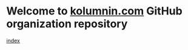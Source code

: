 # Welcome to  [kolumnin.com](https://kolumnin-com.github.io/kolumnin-com/) GitHub organization repository

[index](https://kolumnin-com.github.io/kolumnin-com/)



